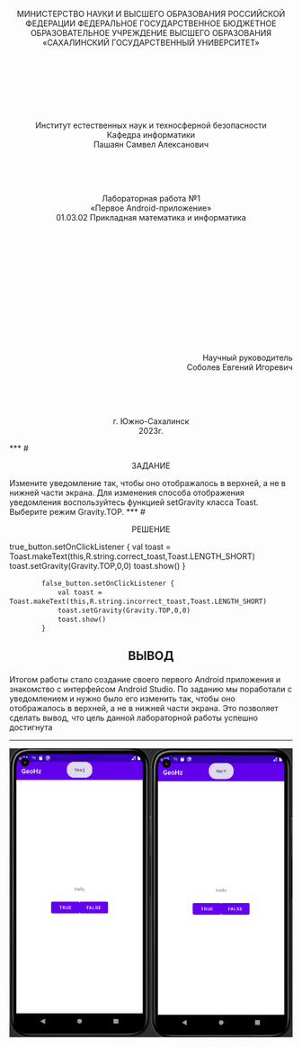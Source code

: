 <p align = "center">МИНИСТЕРСТВО НАУКИ И ВЫСШЕГО ОБРАЗОВАНИЯ
РОССИЙСКОЙ ФЕДЕРАЦИИ
ФЕДЕРАЛЬНОЕ ГОСУДАРСТВЕННОЕ БЮДЖЕТНОЕ
ОБРАЗОВАТЕЛЬНОЕ УЧРЕЖДЕНИЕ ВЫСШЕГО ОБРАЗОВАНИЯ
«САХАЛИНСКИЙ ГОСУДАРСТВЕННЫЙ УНИВЕРСИТЕТ»</p>
<br><br><br><br><br><br>
<p align = "center"> Институт естественных наук и техносферной безопасности <br> Кафедра информатики <br> Пашаян Самвел Алексанович </p>
<br><br><br>
<p align = "center"> Лабораторная работа №1 <br> «Первое Android-приложение» <br>01.03.02 Прикладная математика и информатика</p>
<br><br><br><br><br><br><br><br><br><br><br><br>
<p align = "right"> Научный руководитель <br>
Соболев Евгений Игоревич</p>
<br><br><br>
<p align = "center"> г. Южно-Сахалинск <br> 2023г.</p>
***
# <p align = "center"> ЗАДАНИЕ </p>
Измените уведомление так, чтобы оно отображалось в верхней, а не в нижней части экрана. Для изменения способа отображения уведомления воспользуйтесь функцией setGravity класса Toast. Выберите режим Gravity.TOP. 
***
# <p align = "center"> РЕШЕНИЕ </p>
            true_button.setOnClickListener {
                val toast = Toast.makeText(this,R.string.correct_toast,Toast.LENGTH_SHORT)
                toast.setGravity(Gravity.TOP,0,0)
                toast.show()
            }

            false_button.setOnClickListener {
                val toast = Toast.makeText(this,R.string.incorrect_toast,Toast.LENGTH_SHORT)
                toast.setGravity(Gravity.TOP,0,0)
                toast.show()
            }
## <p align = "center"> ВЫВОД </p>      
Итогом работы стало создание своего первого Android приложения и знакомство с интерфейсом Android Studio. По заданию мы поработали с уведомлением и нужно было его изменить так, чтобы оно отображалось в верхней, а не в нижней части экрана. Это позволяет сделать вывод, что цель данной лабораторной работы успешно достигнута
***  
![](LAB1.png)
 